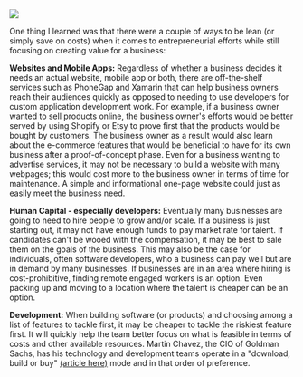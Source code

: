 <img src = "http://strategicleanconsulting.com/wp-content/uploads/2014/02/lower-costs-im-prove-quality.jpg" align="center">


One thing I learned was that there were a couple of ways to be lean (or simply save on costs) when it comes to entrepreneurial efforts while still focusing on creating value for a business:

<b>Websites and Mobile Apps:</b>  Regardless of whether a business decides it needs an actual website, mobile app or both, there are off-the-shelf services such as PhoneGap and Xamarin that can help business owners reach their audiences quickly as opposed to needing to use developers for custom application development work.  For example, if a business owner wanted to sell products online, the business owner's efforts would be better served by using Shopify or Etsy to prove first that the products would be bought by customers.  The business owner as a result would also learn about the e-commerce features that would be beneficial to have for its own business after a proof-of-concept phase.  Even for a business wanting to advertise services, it may not be necessary to build a website with many webpages; this would cost more to the business owner in terms of time for maintenance.  A simple and informational one-page website could just as easily meet the business need.

<b>Human Capital - especially developers:</b>  Eventually many businesses are going to need to hire people to grow and/or scale.  If a business is just starting out, it may not have enough funds to pay market rate for talent.  If candidates can't be wooed with the compensation, it may be best to sale them on the goals of the business.  This may also be the case for individuals, often software developers, who a business can pay well but are in demand by many businesses.  If businesses are in an area where hiring is cost-prohibitive, finding remote engaged workers is an option.  Even packing up and moving to a location where the talent is cheaper can be an option.

<b>Development:</b> When building software (or products) and choosing among a list of features to tackle first, it may be cheaper to tackle the riskiest feature first.  It will quickly help the team better focus on what is feasible in terms of costs and other available resources.  Martin Chavez, the CIO of Goldman Sachs, has his technology and development teams operate in a "download, build or buy" <a href = "http://recode.net/2015/07/16/goldman-sachs-cio-martin-chavez-comes-to-codeenterprise">(article here)</a> mode and in that order of preference.
